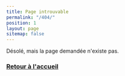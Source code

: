 ```yaml
---
title: Page introuvable
permalink: "/404/"
position: 1
layout: page
sitemap: false
---
```


Désolé, mais la page demandée n'existe pas.

<h3><a class="button" href="/">Retour à l'accueil</a></h3>

